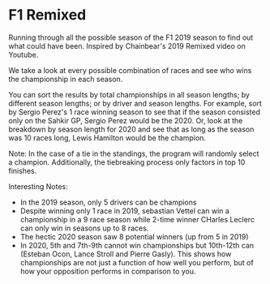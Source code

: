 # F1 Remixed
Running through all the possible season of the F1 2019 season to find out what could have been. Inspired by Chainbear's 2019 Remixed video on Youtube.

We take a look at every possible combination of races and see who wins the championship in each season.

You can sort the results by total championships in all season lengths; by different season lengths; or by driver and season lengths.
For example, sort by Sergio Perez's 1 race winning season to see that if the season consisted only on the Sahkir GP, Sergio Perez would be the 2020. Or, look at the breakdown by season length for 2020 and see that as long as the season was 10 races long, Lewis Hamilton would be the champion.

Note: In the case of a tie in the standings, the program will randomly select a champion. Additionally, the tiebreaking process only factors in top 10 finishes.

Interesting Notes:
- In the 2019 season, only 5 drivers can be champions
- Despite winning only 1 race in 2019, sebastian Vettel can win a championship in a 9 race season while 2-time winner CHarles Leclerc can only win in seasons up to 8 races.
- The hectic 2020 season saw 8 potential winners (up from 5 in 2019)
- In 2020, 5th and 7th-9th cannot win championships but 10th-12th can (Esteban Ocon, Lance Stroll and Pierre Gasly). This shows how championships are not just a function of how well you perform, but of how your opposition performs in comparison to you.
